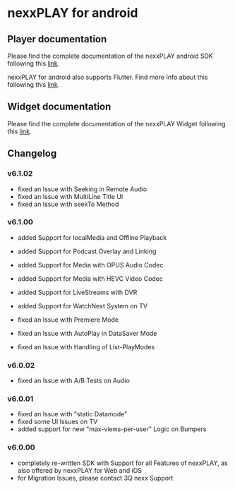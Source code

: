 # nexxPLAY for android

## Player documentation

Please find the complete documentation of the nexxPLAY android SDK following this [link](https://play.docs.nexx.cloud/native-players/nexxplay-for-android).

nexxPLAY for android also supports Flutter. Find more Info about this following this [link](https://play.docs.nexx.cloud/native-players/nexxplay-for-flutter).

## Widget documentation

Please find the complete documentation of the nexxPLAY Widget following this [link](https://play.docs.nexx.cloud/widgets/widgets-for-native-apps/android-widget).

## Changelog

### v6.1.02
- fixed an Issue with Seeking in Remote Audio
- fixed an Issue with MultiLine Title UI
- fixed an Issue with seekTo Method

### v6.1.00
- added Support for localMedia and Offline Playback
- added Support for Podcast Overlay and Linking
- added Support for Media with OPUS Audio Codec
- added Support for Media with HEVC Video Codec
- added Support for LiveStreams with DVR
- added Support for WatchNext System on TV
  
- fixed an Issue with Premiere Mode
- fixed an Issue with AutoPlay in DataSaver Mode
- fixed an Issue with Handling of List-PlayModes

### v6.0.02
- fixed an Issue with A/B Tests on Audio

### v6.0.01
- fixed an Issue with "static Datamode"
- fixed some UI Issues on TV
- added support for new "max-views-per-user" Logic on Bumpers

### v6.0.00
- completely re-written SDK with Support for all Features of nexxPLAY, as also offered by nexxPLAY for Web and iOS
- for Migration Issues, please contact 3Q nexx Support
